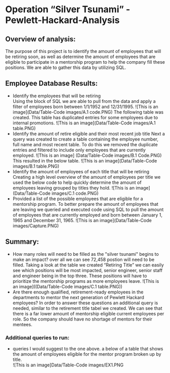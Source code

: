 # Operation “Silver Tsunami” - Pewlett-Hackard-Analysis

## Overview of analysis: 
The purpose of this project is to identify the amount of employees that will be retiring soon, as well as determine the amount of employees that are eligible to participate in a mentorship program to help the company fill these positions. We are able to gather this data by utilizing SQL. 

## Employee Database Results:
- Identify the employees that will be retiring  
Using the block of SQL we are able to pull from the data and apply a filter of employees born between 1/1/1952 and 12/31/1995. 
![This is an image](Data/Table-Code images/A.1 code.PNG)
The following table was created. This table has duplicated entries for some employees due to internal promotions. 
![This is an image](Data/Table-Code images/A.1 table.PNG)
- Identify the amount of retire eligible and their most recent job title 
Next a query was created to create a table containing the employee number, full name and most recent table. To do this we removed the duplicate entries and filtered to include only employees that are currently employed. 
![This is an image] (Data/Table-Code images/B.1 Code.PNG)
This resulted in the below table. 
![This is an image](Data/Table-Code images/B.1 table.PNG)
- Identify the amount of employees of each title that will be retiring 
Creating a high level overview of the amount of employees per title we used the below code to help quickly determine the amount of employees leaving grouped by titles they hold. 
![This is an image](Data/Table-Code images/C.1 code.PNG)
- Provided a list of the possible employees that are eligible for a mentorship program. 
To better prepare the amount of employees that are leaving we queried and executed code using SQL to pull the amount of employees that are currently employed and born between January 1, 1965 and December 31, 1965. 
![This is an image](Data/Table-Code images/Capture.PNG)


## Summary:
- How many roles will need to be filled as the "silver tsunami" begins to make an impact?
over all we can see 72,458 postion will need to be filled. Taking a look at the table we created “Retiring Title” we can easily see which positions will be most impacted, senior engineer, senior staff and engineer being in the top three. These positions will have to prioritize the mentorship programs as more employees leave.
![This is an image]((Data/Table-Code images/C.1 table.PNG))
- Are there enough qualified, retirement-ready employees in the departments to mentor the next generation of Pewlett Hackard employees?
In order to answer these questions an additional query is needed, similar to the retirement title tabel we created. We can see that there is a far lower amount of mentorship eligible current employees per role. So the company should have no shortage of mentors for their mentees. 
### Additional queries to run:
- queries I would suggest to the one above. a below of a table that shows the amount of employees eligible for the mentor program broken up by title.  
![This is an image]Data/Table-Code images/EX1.PNG
